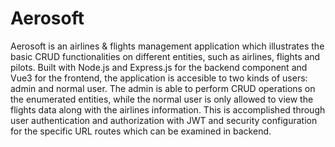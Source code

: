 # Aerosoft
Aerosoft is an airlines & flights management application which illustrates the basic CRUD functionalities on different entities, such as airlines, flights and pilots. Built with Node.js and Express.js for the backend component and Vue3 for the frontend, the application is accesible to two kinds of users: admin and normal user. The admin is able to perform CRUD operations on the enumerated entities, while the normal user is only allowed to view the flights data along with the airlines information. This is accomplished through user authentication and authorization with JWT and security configuration for the specific URL routes which can be examined in backend.

